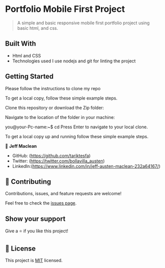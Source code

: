 # Portfolio Mobile First Project

> A simple and basic responsive mobile first portfolio project using basic html, and css.

## Built With

- Html and CSS
- Technologies used
  I use nodejs and git for linting the project

## Getting Started

Please follow the instructions to clone my repo

To get a local copy, follow these simple example steps.

Clone this repository or download the Zip folder:


Navigate to the location of the folder in your machine:

you@your-Pc-name:~$ cd <folder>
Press Enter to navigate to your local clone.

To get a local copy up and running follow these simple example steps.

👤 **Jeff Maclean**

- GitHub: (https://github.com/tariktesfa)
- Twitter: (https://twitter.com/bollavilla_austen)
- LinkedIn:(https://www.linkedin.com/in/jeff-austen-maclean-232a64167/)

## 🤝 Contributing

Contributions, issues, and feature requests are welcome!

Feel free to check the [issues page](../../issues/).

## Show your support

Give a ⭐️ if you like this project!

## 📝 License

This project is [MIT](LICENSE) licensed.
